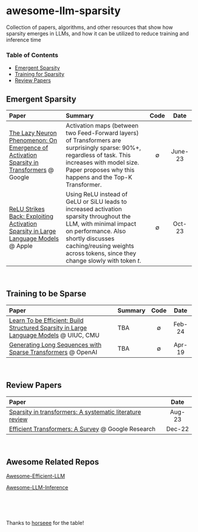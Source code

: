 # awesome-llm-sparsity

Collection of papers, algorithms, and other resources that show how sparsity emerges in LLMs, and how it can be utilized to reduce training and inference time


### Table of Contents 
- [Emergent Sparsity](#Emergent-Sparsity)
- [Training for Sparsity](#training-to-be-sparse)
- [Review Papers](#review-papers)

## Emergent Sparsity
<div id="Emergent-Sparsity"></div> 

| Paper | Summary | Code | Date |
|:------|:-------|:----:|:----:|
|[The Lazy Neuron Phenomenon: On Emergence of Activation Sparsity in Transformers](https://arxiv.org/pdf/2210.06313.pdf) @ Google | Activation maps (between two Feed-Forward layers) of Transformers are surprisingly sparse: 90%+, regardless of task. This increases with model size. Paper proposes why this happens and the Top-K Transformer. | ∅ | June-23
|[ReLU Strikes Back: Exploiting Activation Sparsity in Large Language Models](https://arxiv.org/pdf/2310.04564.pdf) @ Apple | Using ReLU instead of GeLU or SiLU leads to increased activation sparsity throughout the LLM, with minimal impact on performance. Also shortly discusses caching/reusing weights across tokens, since they change slowly with token $t$.  | ∅ | Oct-23
<br/>


## Training to be Sparse
<div id="training-to-be-sparse"></div>


| Paper | Summary | Code | Date |
|:------|:-------|:----:|:----:|
|[Learn To be Efficient: Build Structured Sparsity in Large Language Models](https://arxiv.org/pdf/2402.06126.pdf) @ UIUC, CMU | TBA | ∅ | Feb-24
|[Generating Long Sequences with Sparse Transformers](https://arxiv.org/pdf/1904.10509.pdf) @ OpenAI | TBA | ∅ | Apr-19
<br/>


## Review Papers
<div id="review-papers"></div>

| Paper | Date |
|:----|  :----: |
|[Sparsity in transformers: A systematic literature review](https://www.sciencedirect.com/science/article/pii/S092523122400239X)| Aug-23
|[Efficient Transformers: A Survey](https://dl.acm.org/doi/pdf/10.1145/3530811) @ Google Research | Dec-22
<br/>


## Awesome Related Repos

[Awesome-Efficient-LLM](https://github.com/horseee/Awesome-Efficient-LLM)

[Awesome-LLM-Inference](https://github.com/DefTruth/Awesome-LLM-Inference)

<br/><br/><br/>

Thanks to [horseee](https://github.com/horseee/Awesome-Efficient-LLM/blob/main/README.md?plain=1) for the table!

